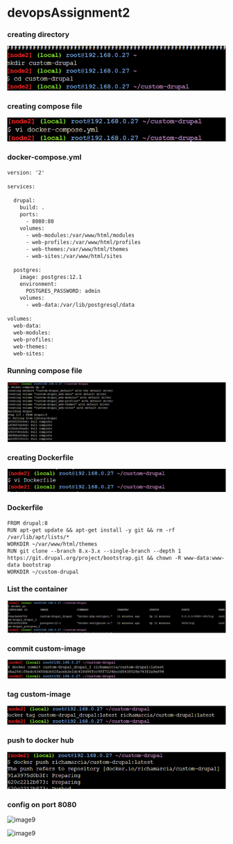 # devopsAssignment2

### creating directory
![image1](images/img1.png)

### creating compose file
![image2](images/docker-compose.png)

### docker-compose.yml
```commandline
version: '2'

services:

  drupal:
    build: .
    ports:
      - 8080:80
    volumes:
      - web-modules:/var/www/html/modules
      - web-profiles:/var/www/html/profiles
      - web-themes:/var/www/html/themes
      - web-sites:/var/www/html/sites

  postgres:
    image: postgres:12.1
    environment:
      POSTGRES_PASSWORD: admin
    volumes:
      - web-data:/var/lib/postgresql/data

volumes:
  web-data:
  web-modules:
  web-profiles:
  web-themes:
  web-sites:
```
### Running compose file
![image3](images/img3.png)
### creating Dockerfile
![image4](images/img2.png)
### Dockerfile
```commandline
FROM drupal:8
RUN apt-get update && apt-get install -y git && rm -rf /var/lib/apt/lists/*
WORKDIR ~/var/www/html/themes
RUN git clone --branch 8.x-3.x --single-branch --depth 1 https://git.drupal.org/project/bootstrap.git && chown -R www-data:www-data bootstrap
WORKDIR ~/custom-drupal

```

### List the container
![image5](images/ps.png)

### commit custom-image
![image6](images/commit.png)
### tag custom-image
![image7](images/tag.png)
### push to docker hub
![image8](images/push.png)
### config on port 8080

![image9](images/custom-image.png)

![image9](images/richacustom-image.png)


